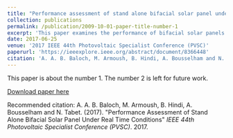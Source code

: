 ```yaml
---
title: "Performance assessment of stand alone bifacial solar panel under real time conditions"
collection: publications
permalink: /publication/2009-10-01-paper-title-number-1
excerpt: 'This paper examines the performance of bifacial solar panels in the real-time climate of Qatar under winter and summer. The operating conditions such as ambient temperature, albedo and soiling have been studied for bifacial PV cells.'
date: 2017-06-25
venue: '2017 IEEE 44th Photovoltaic Specialist Conference (PVSC)'
paperurl: 'https://ieeexplore.ieee.org/abstract/document/8366448'
citation: 'A. A. B. Baloch, M. Armoush, B. Hindi, A. Bousselham and N. Tabet. (2017). &quot;Performance Assessment of Stand Alone Bifacial Solar Panel Under Real Time Conditions.&quot; <i>IEEE 44th Photovoltaic Specialist Conference (PVSC)</i>. 2017.'
---
```

This paper is about the number 1. The number 2 is left for future work.

[Download paper here](http://academicpages.github.io/files/paper1.pdf)

Recommended citation: A. A. B. Baloch, M. Armoush, B. Hindi, A. Bousselham and N. Tabet. (2017). "Performance Assessment of Stand Alone Bifacial Solar Panel Under Real Time Conditions" <i>IEEE 44th Photovoltaic Specialist Conference (PVSC)</i>. 2017.
